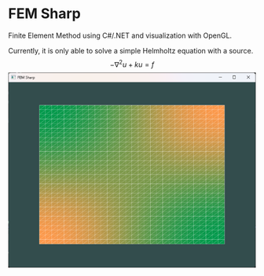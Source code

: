 # FEM Sharp

Finite Element Method using C#/.NET and visualization with OpenGL.

Currently, it is only able to solve a simple Helmholtz equation with a source.
$$-\nabla^2u + ku = f$$
![Application screenshot, a simple generated rectangular mesh.](naive_rectangle.png)
